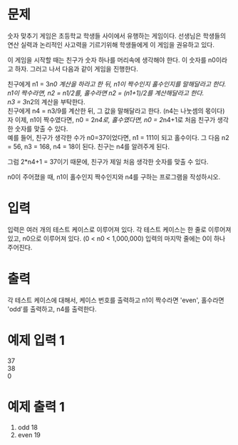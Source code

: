 # 문제
숫자 맞추기 게임은 초등학교 학생들 사이에서 유행하는 게임이다. 선생님은 학생들의 연산 실력과 논리적인 사고력을 기르기위해 학생들에게 이 게임을 권유하고 있다.

이 게임을 시작할 때는 친구가 숫자 하나를 머리속에 생각해야 한다. 이 숫자를 n0이라고 하자. 그러고 나서 다음과 같이 게임을 진행한다.

친구에게 n1 = 3*n0 계산을 하라고 한 뒤, n1이 짝수인지 홀수인지를 말해달라고 한다.  
n1이 짝수라면, n2 = n1/2를, 홀수라면 n2 = (n1+1)/2를 계산해달라고 한다.  
n3 = 3*n2의 계산을 부탁한다.  
친구에게 n4 = n3/9를 계산한 뒤, 그 값을 말해달라고 한다. (n4는 나눗셈의 몫이다)  
자 이제, n1이 짝수였다면, n0 = 2*n4로, 홀수였다면, n0 = 2*n4+1로 처음 친구가 생각한 숫자를 맞출 수 있다.  
예를 들어,  친구가 생각한 수가 n0=37이었다면, n1 = 111이 되고 홀수이다. 그 다음 n2 = 56, n3 = 168, n4 = 18이 된다. 친구는 n4를 알려주게 된다.  

그럼 2*n4+1 = 37이기 때문에, 친구가 제일 처음 생각한 숫자를 맞출 수 있다.  

n0이 주어졌을 때, n1이 홀수인지 짝수인지와 n4를 구하는 프로그램을 작성하시오.

# 입력
입력은 여러 개의 테스트 케이스로 이루어져 있다. 각 테스트 케이스는 한 줄로 이루어져 있고, n0으로 이루어져 있다. (0 < n0 < 1,000,000) 입력의 마지막 줄에는 0이 하나 주어진다.

# 출력
각 테스트 케이스에 대해서, 케이스 번호를 출력하고 n1이 짝수라면 'even', 홀수라면 'odd'를 출력하고, n4를 출력한다.

# 예제 입력 1 
37  
38  
0  
# 예제 출력 1 
1. odd 18  
2. even 19  
